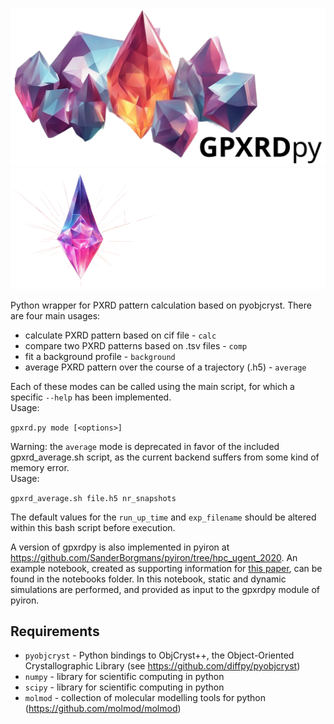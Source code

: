 ![gpxrdpy](./docs/gpxrdpy_banner_light.svg#gh-light-mode-only)
![gpxrdpy](./docs/gpxrdpy_banner_dark.svg#gh-dark-mode-only)

Python wrapper for PXRD pattern calculation based on pyobjcryst. There are four main usages:
* calculate PXRD pattern based on cif file - `calc`
* compare two PXRD patterns based on .tsv files - `comp`
* fit a background profile - `background`
* average PXRD pattern over the course of a trajectory (.h5) - `average`

Each of these modes can be called using the main script, for which a specific `--help` has been implemented. <br>
Usage:

`gpxrd.py mode [<options>]`
  
Warning: the `average` mode is deprecated in favor of the included gpxrd_average.sh script, as the current backend suffers from some kind of memory error. <br>
Usage:

`gpxrd_average.sh file.h5 nr_snapshots`

The default values for the `run_up_time` and `exp_filename` should be altered within this bash script before execution.

A version of gpxrdpy is also implemented in pyiron at https://github.com/SanderBorgmans/pyiron/tree/hpc_ugent_2020. An example notebook, created as supporting information for [this paper](https://doi.org/10.1039/D3TA00470H), can be found in the notebooks folder. In this notebook, static and dynamic simulations are performed, and provided as input to the gpxrdpy module of pyiron. 

## Requirements
* `pyobjcryst` - Python bindings to ObjCryst++, the Object-Oriented Crystallographic Library (see https://github.com/diffpy/pyobjcryst)
* `numpy` - library for scientific computing in python
* `scipy` - library for scientific computing in python
* `molmod` - collection of molecular modelling tools for python (https://github.com/molmod/molmod)

